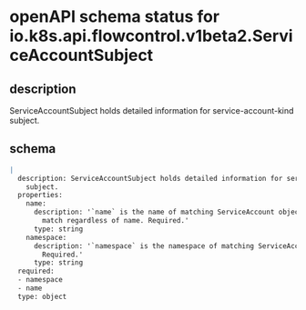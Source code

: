 # openAPI schema status for io.k8s.api.flowcontrol.v1beta2.ServiceAccountSubject

## description

ServiceAccountSubject holds detailed information for service-account-kind subject.

## schema

```yaml
|
  description: ServiceAccountSubject holds detailed information for service-account-kind
    subject.
  properties:
    name:
      description: '`name` is the name of matching ServiceAccount objects, or "*" to
        match regardless of name. Required.'
      type: string
    namespace:
      description: '`namespace` is the namespace of matching ServiceAccount objects.
        Required.'
      type: string
  required:
  - namespace
  - name
  type: object

```
